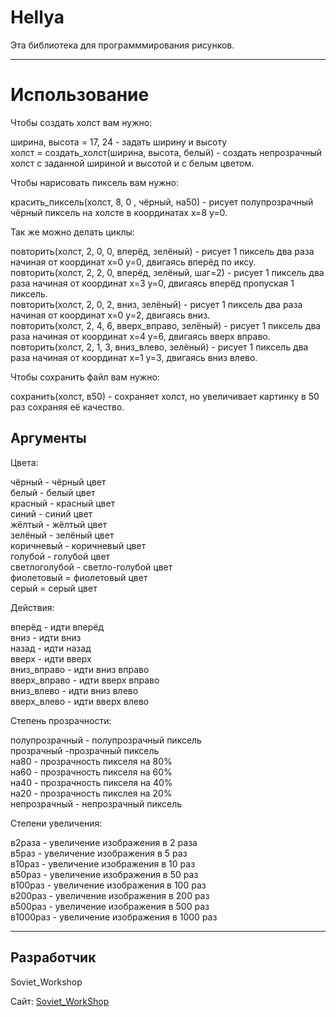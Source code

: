 # Hellya #

Эта библиотека для программмирования рисунков.


----------


# Использование #

Чтобы создать холст вам нужно:

ширина, высота = 17, 24 - задать ширину и высоту</br>
холст = создать_холст(ширина, высота, белый) - создать непрозрачный холст с заданной шириной и высотой и с белым цветом.</br>

Чтобы нарисовать пиксель вам нужно:

красить_пиксель(холст, 8, 0 , чёрный, на50) - рисует полупрозрачный чёрный пиксель на холсте в координатах x=8 y=0.</br>

Так же можно делать циклы:

повторить(холст, 2, 0, 0, вперёд, зелёный) - рисует 1 пиксель два раза начиная от координат x=0 y=0, двигаясь вперёд по иксу.</br>
повторить(холст, 2, 2, 0, вперёд, зелёный, шаг=2) - рисует 1 пиксель два раза начиная от координат x=3 y=0, двигаясь вперёд пропуская 1 пиксель.</br>
повторить(холст, 2, 0, 2, вниз, зелёный) - рисует 1 пиксель два раза начиная от координат x=0 y=2, двигаясь вниз.</br>
повторить(холст, 2, 4, 6, вверх_вправо, зелёный) - рисует 1 пиксель два раза начиная от координат x=4 y=6, двигаясь вверх вправо.</br>
повторить(холст, 2, 1, 3, вниз_влево, зелёный) - рисует 1 пиксель два раза начиная от координат x=1 y=3, двигаясь вниз влево.</br>

Чтобы сохранить файл вам нужно:

сохранить(холст, в50) - сохраняет холст, но увеличивает картинку в 50 раз сохраняя её качество.</br>

## Аргументы ##

Цвета:

чёрный - чёрный цвет</br>
белый - белый цвет</br>
красный - красный цвет</br>
синий - синий цвет</br>
жёлтый - жёлтый цвет</br>
зелёный - зелёный цвет</br>
коричневый - коричневый цвет</br>
голубой - голубой цвет</br>
светлоголубой - светло-голубой цвет</br>
фиолетовый = фиолетовый цвет</br>
серый = серый цвет</br>

Действия:

вперёд - идти вперёд</br>
вниз - идти вниз</br>
назад - идти назад</br>
вверх - идти вверх</br>
вниз_вправо - идти вниз вправо</br>
вверх_вправо - идти вверх вправо</br>
вниз_влево - идти вниз влево</br>
вверх_влево - идти вверх влево</br>


Степень прозрачности:

полупрозрачный - полупрозрачный пиксель</br>
прозрачный -прозрачный пиксель</br>
на80 - прозрачность пикселя на 80%</br>
на60 - прозрачность пикселя на 60%</br>
на40 - прозрачность пикселя на 40%</br>
на20 - прозрачность пикслея на 20%</br>
непрозрачный - непрозрачный пиксель</br>

Степени увеличения:

в2раза - увеличение изображения в 2 раза</br>
в5раз - увеличение изображения в 5 раз</br>
в10раз - увеличение изображения в 10 раз</br>
в50раз - увеличение изображения в 50 раз</br>
в100раз - увеличение изображения в 100 раз</br>
в200раз - увеличение изображения в 200 раз</br>
в500раз - увеличение изображения в 500 раз</br>
в1000раз - увеличение изображения в 1000 раз</br>


----------


## Разработчик ##
Soviet_Workshop

Сайт: [Soviet_WorkShop](http://soviet-workshop.freemyip.com/) 